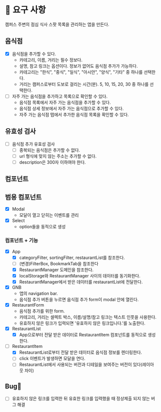 # 🎯 요구 사항

캠퍼스 주변의 점심 식사 스팟 목록을 관리하는 앱을 만든다.

## 음식점

- [x] 음식점을 추가할 수 있다.
  - 카테고리, 이름, 거리는 필수 정보다.
  - 설명, 참고 링크는 옵션이다. 정보가 없어도 음식점 추가가 가능하다.
  - 카테고리는 "한식", "중식", "일식", "아시안", "양식", "기타" 중 하나를 선택한다.
  - 거리는 캠퍼스로부터 도보로 걸리는 시간(분). 5, 10, 15, 20, 30 중 하나를 선택한다.
- [ ] 자주 가는 음식점을 추가하고 목록으로 확인할 수 있다.
  - 음식점 목록에서 자주 가는 음식점을 추가할 수 있다.
  - 음식점 상세 정보에서 자주 가는 음식점으로 추가할 수 있다.
  - 자주 가는 음식점 탭에서 추가한 음식점 목록을 확인할 수 있다.

## 유효성 검사

- [ ] 음식점 추가 유효성 검사
  - [ ] 중복되는 음식점은 추가할 수 없다.
  - [ ] url 형식에 맞지 않는 주소는 추가할 수 없다.
  - [ ] description은 300자 이하여야 한다.

## 컴포넌트

## 범용 컴포넌트

- [x] Modal
  - 모달이 열고 닫히는 이벤트를 관리
- [x] Select
  - option들을 동적으로 생성

### 컴포넌트 + 기능

- [x] App
  - [x] categoryFilter, sortingFilter, restaurantList를 참조한다.
  - [ ] (변경)FilterBox, BookmarkTab을 참조한다
  - [x] RestaurantManager 도메인을 참조한다.
  - [x] localStorage와 RestaurantManager 사이의 데이터를 동기화한다.
  - [x] RestaurantManager에서 받은 데이터를 restaurantList에 전달한다.
- [x] GNB
  - 앱의 navigation bar.
  - 음식점 추가 버튼을 누르면 음식점 추가 form이 modal 안에 열린다.
- [x] RestaurantForm
  - 음식점 추가를 위한 form.
  - 카테고리, 거리는 셀렉트 박스, 이름/설명/참고 링크는 텍스트 인풋을 사용한다.
  - 유효하지 않은 링크가 입력되면 '유효하지 않은 링크입니다.'를 노출한다.
- [x] RestaurantList
  - [x] App으로부터 전달 받은 데이터로 RestaurantItem 컴포넌트를 동적으로 생성한다.
- [ ] RestaurantItem
  - [x] RestaurantList로부터 전달 받은 데이터로 음식점 정보를 렌더링한다.
  - [ ] click 이벤트가 발생하면 모달을 연다.
  - [ ] RestaurantList에서 사용되는 버전과 디테일을 보여주는 버전이 있다(레이아웃 차이)

## Bug🐞

- [ ] 유효하지 않은 링크를 입력한 뒤 유효한 링크를 입력했을 때 정상제출 되지 않는 버그 해결
